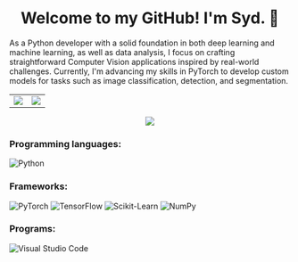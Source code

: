 <div align="center">
  <h1>Welcome to my GitHub! I'm Syd. 👋</h1>

  <p>
    <div align="left"> As a Python developer with a solid foundation in both deep learning and machine learning, as well as data analysis, 
    I focus on crafting straightforward Computer Vision applications inspired by real-world challenges. 
    Currently, I'm advancing my skills in PyTorch to develop custom models for tasks such as image classification, detection, and segmentation. </div>
  </p>

  <table>
    <tr>
      <td><img src="https://github-readme-stats.vercel.app/api?username=saidis&show_icons=true&theme=prussian" /></td>
      <td><img src="https://github-readme-stats.vercel.app/api/top-langs/?username=saidis&layout=compact&theme=prussian" /></td>
    </tr>
  </table>

  <img src="https://streak-stats.demolab.com/?user=saidis&theme=prussian" />
</div>

### Programming languages:
![Python](https://img.shields.io/badge/python-3670A0?style=for-the-badge&logo=python&logoColor=ffdd54) 

### Frameworks:
![PyTorch](https://img.shields.io/badge/PyTorch-%23EE4C2C.svg?style=for-the-badge&logo=PyTorch&logoColor=white)
![TensorFlow](https://img.shields.io/badge/TensorFlow-%23FF6F00.svg?style=for-the-badge&logo=TensorFlow&logoColor=white)
![Scikit-Learn](https://img.shields.io/badge/scikit--learn-%23F7931E.svg?style=for-the-badge&logo=scikit-learn&logoColor=white)
![NumPy](https://img.shields.io/badge/numpy-%23013243.svg?style=for-the-badge&logo=numpy&logoColor=white)

### Programs:
![Visual Studio Code](https://img.shields.io/badge/Visual%20Studio%20Code-0078d7.svg?style=for-the-badge&logo=visual-studio-code&logoColor=white)


